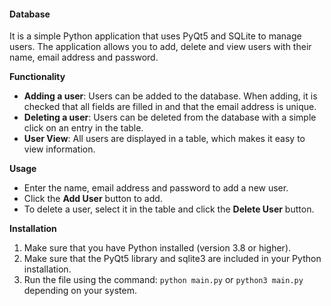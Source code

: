 #### Database
It is a simple Python application that uses PyQt5 and SQLite to manage users. The application allows you to add, delete and view users with their name, email address and password.

**Functionality**

- **Adding a user**: Users can be added to the database. When adding, it is checked that all fields are filled in and that the email address is unique.
- **Deleting a user**: Users can be deleted from the database with a simple click on an entry in the table.
- **User View**: All users are displayed in a table, which makes it easy to view information.

**Usage**

- Enter the name, email address and password to add a new user.
- Click the **Add User** button to add.
- To delete a user, select it in the table and click the **Delete User** button.

**Installation**

1. Make sure that you have Python installed (version 3.8 or higher).
2. Make sure that the PyQt5 library and sqlite3 are included in your Python installation.
3. Run the file using the command: `python main.py` or `python3 main.py` depending on your system.
